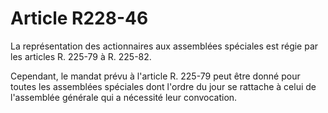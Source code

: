 # Article R228-46

La représentation des actionnaires aux assemblées spéciales est régie par les articles R. 225-79 à R. 225-82.

Cependant, le mandat prévu à l'article R. 225-79 peut être donné pour toutes les assemblées spéciales dont l'ordre du jour se rattache à celui de l'assemblée générale qui a nécessité leur convocation.
